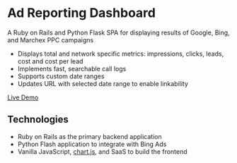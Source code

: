# Ad Reporting Dashboard

A Ruby on Rails and Python Flask SPA for displaying results of Google, Bing, and Marchex PPC campaigns
* Displays total and network specific metrics: impressions, clicks, leads, cost and cost per lead
* Implements fast, searchable call logs
* Supports custom date ranges
* Updates URL with selected date range to enable linkability

[Live Demo](https://ad-reports.herokuapp.com/)

## Technologies
* Ruby on Rails as the primary backend application
* Python Flash application to integrate with Bing Ads
* Vanilla JavaScript, [chart.js](https://www.chartjs.org/), and SaaS to build the frontend
